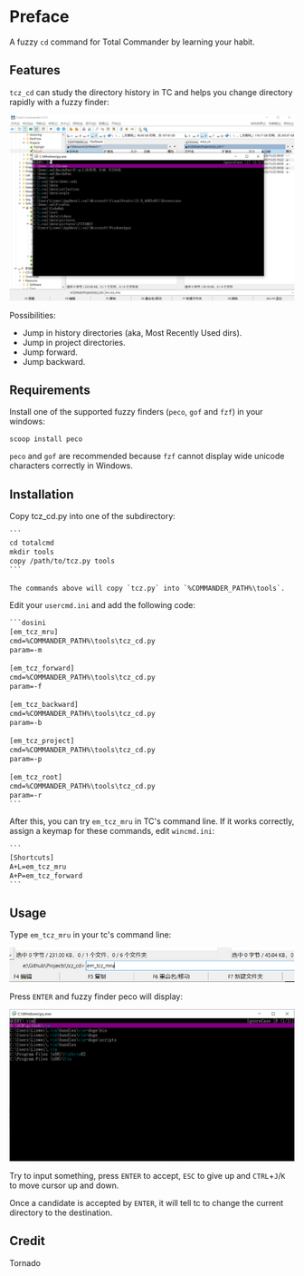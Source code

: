 # Preface

A fuzzy `cd` command for Total Commander by learning your habit.


## Features

`tcz_cd` can study the directory history in TC and helps you change directory rapidly with a fuzzy finder:

![](https://raw.githubusercontent.com/skywind3000/images/master/p/tcz_cd/demo.png)

Possibilities:

- Jump in history directories (aka, Most Recently Used dirs).
- Jump in project directories.
- Jump forward.
- Jump backward.

## Requirements

Install one of the supported fuzzy finders (`peco`, `gof` and `fzf`) in your windows:

```dosbatch
scoop install peco
```

`peco` and `gof` are recommended because `fzf` cannot display wide unicode characters correctly in Windows.

## Installation

Copy tcz_cd.py into one of the subdirectory:

    ```
    cd totalcmd
    mkdir tools
    copy /path/to/tcz.py tools
    ```

    The commands above will copy `tcz.py` into `%COMMANDER_PATH%\tools`.

Edit your `usercmd.ini` and add the following code:

    ```dosini 
    [em_tcz_mru]
    cmd=%COMMANDER_PATH%\tools\tcz_cd.py
    param=-m

    [em_tcz_forward]
    cmd=%COMMANDER_PATH%\tools\tcz_cd.py
    param=-f
    
    [em_tcz_backward]
    cmd=%COMMANDER_PATH%\tools\tcz_cd.py
    param=-b
    
    [em_tcz_project]
    cmd=%COMMANDER_PATH%\tools\tcz_cd.py
    param=-p
    
    [em_tcz_root]
    cmd=%COMMANDER_PATH%\tools\tcz_cd.py
    param=-r
    ```
After this, you can try `em_tcz_mru` in TC's command line. If it works correctly, assign a keymap for these commands, edit `wincmd.ini`:

    ```
    [Shortcuts]
    A+L=em_tcz_mru
    A+P=em_tcz_forward
    ```

## Usage

Type `em_tcz_mru` in your tc's command line:

![](https://raw.githubusercontent.com/skywind3000/images/master/p/tcz_cd/tcz_cmd.png)

Press `ENTER` and fuzzy finder peco will display:

![](https://raw.githubusercontent.com/skywind3000/images/master/p/tcz_cd/peco.png)

Try to input something, press `ENTER` to accept, `ESC` to give up and `CTRL`+`J`/`K` to move cursor up and down.

Once a candidate is accepted by `ENTER`, it will tell tc to change the current directory to the destination.

## Credit

Tornado

